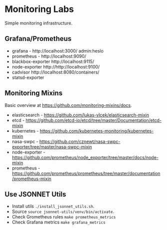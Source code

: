 
# Monitoring Labs

Simple monitoring infrastructure.

## Grafana/Prometheus

* grafana - http://localhost:3000/ admin:heslo
* prometheus - http://localhost:9090/
* blackbox-exporter http://localhost:9115/
* node-exporter http://http://localhost:9100/
* cadvisor http://localhost:8080/containers/
* statsd-exporter

## Monitoring Mixins

Basic overview at https://github.com/monitoring-mixins/docs.

* elasticsearch - https://github.com/lukas-vlcek/elasticsearch-mixin
* etcd - https://github.com/etcd-io/etcd/tree/master/Documentation/etcd-mixin
* kubernetes - https://github.com/kubernetes-monitoring/kubernetes-mixin
* nasa-swpc - https://github.com/cznewt/nasa-swpc-exporter/tree/master/nasa-swpc-mixin
* node-exporter - https://github.com/prometheus/node_exporter/tree/master/docs/node-mixin
* prometheus - https://github.com/prometheus/prometheus/tree/master/documentation/prometheus-mixin


## Use JSONNET Utils

* Install utils `./install_jsonnet_utils.sh`.
* Source `source jsonnet-utils/venv/bin/activate`.
* Check Grometheus rules `make prometheus_metrics`
* Check Grafana metrics `make grafana_metrics`

